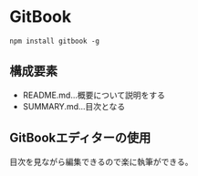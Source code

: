 # GitBook

`npm install gitbook -g`

## 構成要素

* README.md...概要について説明をする
* SUMMARY.md...目次となる

## GitBookエディターの使用

目次を見ながら編集できるので楽に執筆ができる。
